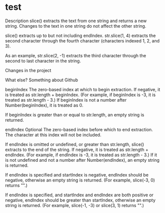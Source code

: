 # test


Description
slice() extracts the text from one string and returns a new string. Changes to the text in one string do not affect the other string.

slice() extracts up to but not including endIndex. str.slice(1, 4) extracts the second character through the fourth character (characters indexed 1, 2, and 3).

As an example, str.slice(2, -1) extracts the third character through the second to last character in the string.


Changes in the project

What else?
Something about Github


beginIndex
The zero-based index at which to begin extraction. If negative, it is treated as str.length + beginIndex. (For example, if beginIndex is -3, it is treated as str.length - 3.) If beginIndex is not a number after Number(beginIndex), it is treated as 0.

If beginIndex is greater than or equal to str.length, an empty string is returned.

endIndex Optional
The zero-based index before which to end extraction. The character at this index will not be included.

If endIndex is omitted or undefined, or greater than str.length, slice() extracts to the end of the string. If negative, it is treated as str.length + endIndex. (For example, if endIndex is -3, it is treated as str.length - 3.) If it is not undefined and not a number after Number(endIndex), an empty string is returned.

If endIndex is specified and startIndex is negative, endIndex should be negative, otherwise an empty string is returned. (For example, slice(-3, 0) returns "".)

If endIndex is specified, and startIndex and endIndex are both positive or negative, endIndex should be greater than startIndex, otherwise an empty string is returned. (For example, slice(-1, -3) or slice(3, 1) returns "".)

